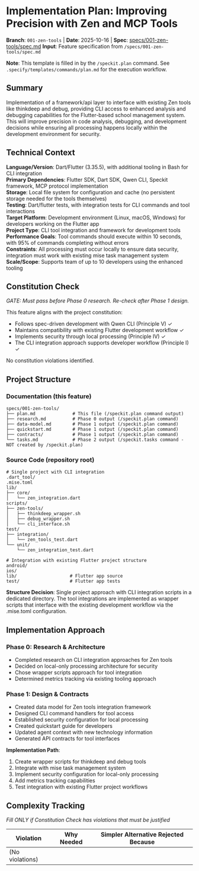 # Implementation Plan: Improving Precision with Zen and MCP Tools

**Branch**: `001-zen-tools` | **Date**: 2025-10-16 | **Spec**: [specs/001-zen-tools/spec.md](specs/001-zen-tools/spec.md)
**Input**: Feature specification from `/specs/001-zen-tools/spec.md`

**Note**: This template is filled in by the `/speckit.plan` command. See `.specify/templates/commands/plan.md` for the execution workflow.

## Summary

Implementation of a framework/api layer to interface with existing Zen tools like thinkdeep and debug, providing CLI access to enhanced analysis and debugging capabilities for the Flutter-based school management system. This will improve precision in code analysis, debugging, and development decisions while ensuring all processing happens locally within the development environment for security.

## Technical Context

**Language/Version**: Dart/Flutter (3.35.5), with additional tooling in Bash for CLI integration  
**Primary Dependencies**: Flutter SDK, Dart SDK, Qwen CLI, Speckit framework, MCP protocol implementation  
**Storage**: Local file system for configuration and cache (no persistent storage needed for the tools themselves)  
**Testing**: Dart/flutter tests, with integration tests for CLI commands and tool interactions  
**Target Platform**: Development environment (Linux, macOS, Windows) for developers working on the Flutter app  
**Project Type**: CLI tool integration and framework for development tools  
**Performance Goals**: Tool commands should execute within 10 seconds, with 95% of commands completing without errors  
**Constraints**: All processing must occur locally to ensure data security, integration must work with existing mise task management system  
**Scale/Scope**: Supports team of up to 10 developers using the enhanced tooling

## Constitution Check

*GATE: Must pass before Phase 0 research. Re-check after Phase 1 design.*

This feature aligns with the project constitution:
- Follows spec-driven development with Qwen CLI (Principle V) ✓
- Maintains compatibility with existing Flutter development workflow ✓
- Implements security through local processing (Principle IV) ✓
- The CLI integration approach supports developer workflow (Principle I) ✓

No constitution violations identified.

## Project Structure

### Documentation (this feature)

```
specs/001-zen-tools/
├── plan.md              # This file (/speckit.plan command output)
├── research.md          # Phase 0 output (/speckit.plan command)
├── data-model.md        # Phase 1 output (/speckit.plan command)
├── quickstart.md        # Phase 1 output (/speckit.plan command)
├── contracts/           # Phase 1 output (/speckit.plan command)
└── tasks.md             # Phase 2 output (/speckit.tasks command - NOT created by /speckit.plan)
```

### Source Code (repository root)

```
# Single project with CLI integration
.dart_tool/
.mise.toml
lib/
├── core/
│   └── zen_integration.dart
scripts/
├── zen-tools/
│   ├── thinkdeep_wrapper.sh
│   ├── debug_wrapper.sh
│   └── cli_interface.sh
test/
├── integration/
│   └── zen_tools_test.dart
└── unit/
    └── zen_integration_test.dart

# Integration with existing Flutter project structure
android/
ios/
lib/                    # Flutter app source
test/                   # Flutter app tests
```

**Structure Decision**: Single project approach with CLI integration scripts in a dedicated directory. The tool integrations are implemented as wrapper scripts that interface with the existing development workflow via the .mise.toml configuration.

## Implementation Approach

### Phase 0: Research & Architecture
- Completed research on CLI integration approaches for Zen tools
- Decided on local-only processing architecture for security
- Chose wrapper scripts approach for tool integration
- Determined metrics tracking via existing tooling approach

### Phase 1: Design & Contracts
- Created data model for Zen tools integration framework
- Designed CLI command handlers for tool access
- Established security configuration for local processing
- Created quickstart guide for developers
- Updated agent context with new technology information
- Generated API contracts for tool interfaces

**Implementation Path**: 
1. Create wrapper scripts for thinkdeep and debug tools
2. Integrate with mise task management system
3. Implement security configuration for local-only processing
4. Add metrics tracking capabilities
5. Test integration with existing Flutter project workflows

## Complexity Tracking

*Fill ONLY if Constitution Check has violations that must be justified*

| Violation | Why Needed | Simpler Alternative Rejected Because |
|-----------|------------|-------------------------------------|
| (No violations) | | |

